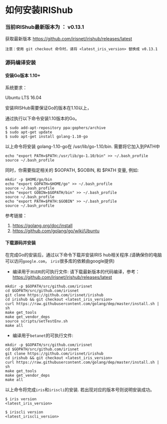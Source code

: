 # 如何安装IRIShub

### 当前IRIShub最新版本为 ： v0.13.1
获取最新版本 https://github.com/irisnet/irishub/releases/latest
```
注意：使用 git checkout 命令时，请将 <latest_iris_version> 替换成 v0.13.1
```

### 源码编译安装

#### 安装Go版本 1.10+ 


系统要求：

Ubuntu LTS 16.04


安装IRISHub需要保证Go的版本在1.10以上，

通过执行以下命令安装1.10版本的Go。

```
$ sudo add-apt-repository ppa:gophers/archive
$ sudo apt-get update
$ sudo apt-get install golang-1.10-go
```

以上命令将安装 golang-1.10-go在 /usr/lib/go-1.10/bin. 需要将它加入到PATH中

```
echo "export PATH=$PATH:/usr/lib/go-1.10/bin" >> ~/.bash_profile
source ~/.bash_profile
```

同时，你需要指定相关的 $GOPATH, $GOBIN, 和 $PATH 变量, 例如:

```
mkdir -p $HOME/go/bin
echo "export GOPATH=$HOME/go" >> ~/.bash_profile
source ~/.bash_profile
echo "export GOBIN=$GOPATH/bin" >> ~/.bash_profile
source ~/.bash_profile
echo "export PATH=$PATH:$GOBIN" >> ~/.bash_profile
source ~/.bash_profile
```

参考链接：

1. https://golang.org/doc/install
2. https://github.com/golang/go/wiki/Ubuntu



#### 下载源码并安装


在完成Go的安装后，通过以下命令下载并安装IRIS hub相关程序.(请确保你的电脑可以访问`google.com`， `iris`很多库的依赖由google提供)

* 编译用于`测试网`的可执行文件:
请下载最新版本的代码编译，参考：https://github.com/irisnet/irishub/releases/latest
```
mkdir -p $GOPATH/src/github.com/irisnet
cd $GOPATH/src/github.com/irisnet
git clone https://github.com/irisnet/irishub
cd irishub && git checkout <latest_iris_version>
curl https://raw.githubusercontent.com/golang/dep/master/install.sh | sh
make get_tools
make get_vendor_deps
source scripts/setTestEnv.sh
make all
```

* 编译用于`betanet`的可执行文件:
```
mkdir -p $GOPATH/src/github.com/irisnet
cd $GOPATH/src/github.com/irisnet
git clone https://github.com/irisnet/irishub
cd irishub && git checkout <latest_iris_version>
curl https://raw.githubusercontent.com/golang/dep/master/install.sh | sh
make get_tools
make get_vendor_deps
make all
```

以上命令将完成`iris`和`iriscli`的安装. 若出现对应的版本号则说明安装成功。

```
$ iris version
<latest_iris_version>
    
$ iriscli version
<latest_iriscli_version>
```
